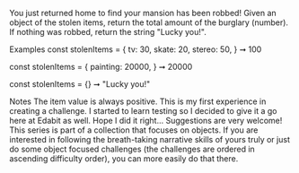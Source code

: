 You just returned home to find your mansion has been robbed! Given an object of the stolen items, return the total amount of the burglary (number). If nothing was robbed, return the string "Lucky you!".

Examples
const stolenItems = {
  tv: 30,
  skate: 20,
  stereo: 50,
} ➞ 100

const stolenItems = {
  painting: 20000,
} ➞ 20000

const stolenItems = {} ➞ "Lucky you!"

Notes
The item value is always positive.
This is my first experience in creating a challenge. I started to learn testing so I decided to give it a go here at Edabit as well. Hope I did it right... Suggestions are very welcome!
This series is part of a collection that focuses on objects. If you are interested in following the breath-taking narrative skills of yours truly or just do some object focused challenges (the challenges are ordered in ascending difficulty order), you can more easily do that there.